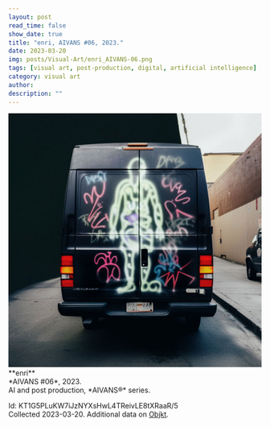 ```yaml
---
layout: post
read_time: false
show_date: true
title: "enri, AIVANS #06, 2023."
date: 2023-03-20
img: posts/Visual-Art/enri_AIVANS-06.png
tags: [visual art, post-production, digital, artificial intelligence]
category: visual art
author: 
description: ""
---
```


<img src='./assets/img/posts/Visual-Art/enri_AIVANS-06.png'>

<br>
**enri**
<br>*AIVANS #06*, 2023.
<br>AI and post production, *AIVANS®* series.


 <div class="page-separator"></div>

Id: KT1G5PLuKW7iJzNYXsHwL4TReivLE8tXRaaR/5
<br>Collected 2023-03-20. Additional data on [Objkt](https://objkt.com/tokens/KT1G5PLuKW7iJzNYXsHwL4TReivLE8tXRaaR/5).
